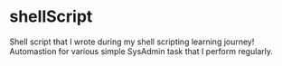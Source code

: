 # shellScript

Shell script that I wrote during my shell scripting learning journey!
Automastion for various simple SysAdmin task that I perform regularly.
